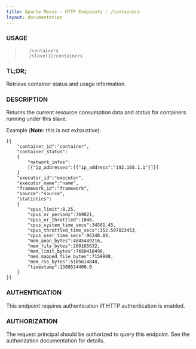 ```yaml
---
title: Apache Mesos - HTTP Endpoints - /containers
layout: documentation
---
```

<!--- This is an automatically generated file. DO NOT EDIT! --->

### USAGE ###
>        /containers
>        /slave(1)/containers

### TL;DR; ###
Retrieve container status and usage information.

### DESCRIPTION ###
Returns the current resource consumption data and status for
containers running under this slave.

Example (**Note**: this is not exhaustive):

```
[{
    "container_id":"container",
    "container_status":
    {
        "network_infos":
        [{"ip_addresses":[{"ip_address":"192.168.1.1"}]}]
    }
    "executor_id":"executor",
    "executor_name":"name",
    "framework_id":"framework",
    "source":"source",
    "statistics":
    {
        "cpus_limit":8.25,
        "cpus_nr_periods":769021,
        "cpus_nr_throttled":1046,
        "cpus_system_time_secs":34501.45,
        "cpus_throttled_time_secs":352.597023453,
        "cpus_user_time_secs":96348.84,
        "mem_anon_bytes":4845449216,
        "mem_file_bytes":260165632,
        "mem_limit_bytes":7650410496,
        "mem_mapped_file_bytes":7159808,
        "mem_rss_bytes":5105614848,
        "timestamp":1388534400.0
    }
}]
```


### AUTHENTICATION ###
This endpoint requires authentication iff HTTP authentication is
enabled.

### AUTHORIZATION ###
The request principal should be authorized to query this endpoint.
See the authorization documentation for details.